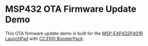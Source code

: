 # MSP432 OTA Firmware Update Demo
This OTA firmware update demo is built for the [MSP-EXP432P401R LaunchPad](http://www.ti.com/tool/MSP-EXP432P401R) with [CC3100 BoosterPack](http://www.ti.com/tool/CC3100BOOST).
